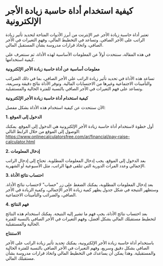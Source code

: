كيفية استخدام أداة حاسبة زيادة الأجر الإلكترونية
================================================

تعتبر أداة حاسبة زيادة الأجر عبر الإنترنت من أبرز الأدوات المتاحة لتحديد تأثير زيادة الراتب على الأجر الصافي. وتساعد في التخطيط المالي، وفهم التغيرات في الأجر الصافي، واتخاذ قرارات مدروسة بشأن المستقبل المالي.

في هذه المقالة، سنتحدث أولاً عن المعلومات الأساسية لهذه الأداة، ثم سنتعرف على كيفية استخدامها.

**معلومات أساسية عن أداة حاسبة زيادة الأجر الإلكترونية**

تساعد هذه الأداة في تحديد تأثير زيادة الراتب على الأجر الصافي، بما في ذلك الضرائب والتأمينات الاجتماعية وغيرها من الاحتسابات المالية. وتوفر الأداة نتائج دقيقة وسريعة، وتساعد على فهم التغيرات في الأجر الصافي بالنسبة للفترة الحالية والمستقبلية.

**كيفية استخدام أداة حاسبة زيادة الأجر الإلكترونية**

الآن سنتحدث عن كيفية استخدام هذه الأداة بشكل مفصل:

**1. الدخول إلى الموقع**

أول خطوة لاستخدام أداة حاسبة زيادة الأجر الإلكترونية هي الدخول إلى الموقع. يمكنك الوصول إلى الموقع من خلال الرابط التالي: <https://www.onlinecalculatorsfree.com/ar/financial/pay-raise-calculator.html>

**2. إدخال المعلومات**

بعد الدخول إلى الموقع، يجب إدخال المعلومات المطلوبة. تحتاج إلى إدخال الراتب الإجمالي وعدد المرات الدورية التي تتلقى فيها الراتب، مثل الأسبوعية أو الشهرية.

**3. احتساب نتائج الأداة**

بعد إدخال المعلومات المطلوبة، يمكنك الضغط على زر "حساب" لاحتساب نتائج الأداة. وستظهر النتيجة في شكل جدول يظهر كمية زيادة الأجر الإجمالي، وكمية الزيادة في الأجر الصافي، والضرائب والتأمينات الاجتماعية.

**4. فهم النتائج**

بعد احتساب نتائج الأداة، يجب فهم ما تشير إليه النتيجة. يمكنك استخدام هذه النتائج لتخطيط مستقبلك المالي بشكل أفضل، وفهم التغيرات في الأجر الصافي بالنسبة للفترة الحالية والمستقبلية.

**الاستنتاج**

باستخدام أداة حاسبة زيادة الأجر الإلكترونية، يمكنك تحديد تأثير زيادة الراتب على الأجر الصافي بشكل دقيق وسريع، وفهم التغيرات في الأجر الصافي بالنسبة للفترة الحالية والمستقبلية. وهذا يمكن أن يساعدك في التخطيط المالي واتخاذ قرارات مدروسة بشأن مستقبلك المالي.